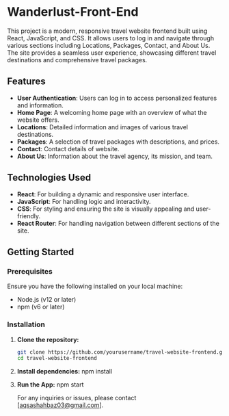 # Wanderlust-Front-End

This project is a modern, responsive travel website frontend built using React, JavaScript, and CSS. It allows users to log in and navigate through various sections including Locations, Packages, Contact, and About Us. The site provides a seamless user experience, showcasing different travel destinations and comprehensive travel packages.

## Features

- **User Authentication**: Users can log in to access personalized features and information.
- **Home Page**: A welcoming home page with an overview of what the website offers.
- **Locations**: Detailed information and images of various travel destinations.
- **Packages**: A selection of travel packages with descriptions, and prices.
- **Contact**: Contact details of website.
- **About Us**: Information about the travel agency, its mission, and team.

## Technologies Used

- **React**: For building a dynamic and responsive user interface.
- **JavaScript**: For handling logic and interactivity.
- **CSS**: For styling and ensuring the site is visually appealing and user-friendly.
- **React Router**: For handling navigation between different sections of the site.

## Getting Started

### Prerequisites

Ensure you have the following installed on your local machine:

- Node.js (v12 or later)
- npm (v6 or later)

### Installation

1. **Clone the repository:**
   ```bash
   git clone https://github.com/yourusername/travel-website-frontend.git
   cd travel-website-frontend
2. **Install dependencies:**
   npm install
3. **Run the App:**
   npm start


   For any inquiries or issues, please contact [aqsashahbaz03@gmail.com].
